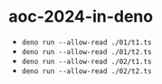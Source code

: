 # aoc-2024-in-deno

- `deno run --allow-read ./01/t1.ts`
- `deno run --allow-read ./01/t2.ts`
- `deno run --allow-read ./02/t1.ts`
- `deno run --allow-read ./02/t2.ts`